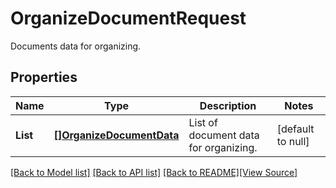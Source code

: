 # OrganizeDocumentRequest
Documents data for organizing.

## Properties
Name | Type | Description | Notes
------------ | ------------- | ------------- | -------------
**List** | [**[]OrganizeDocumentData**](OrganizeDocumentData.md) | List of document data for organizing. | [default to null]

[[Back to Model list]](../README.md#documentation-for-models) [[Back to API list]](../README.md#documentation-for-api-endpoints) [[Back to README]](../README.md)[[View Source]](../organize_document_request.go)


